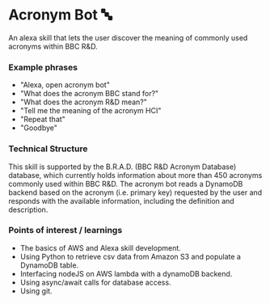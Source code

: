 # Acronym Bot :abc:

An alexa skill that lets the user discover the meaning of commonly used acronyms within BBC R&amp;D.

<h3>Example phrases</h3>

<ul> 
  <li>"Alexa, open acronym bot"</li>
  <li>"What does the acronym BBC stand for?"</li>
  <li>"What does the acronym R&D mean?"</li>
  <li>"Tell me the meaning of the acronym HCI"</li>
  <li>"Repeat that"</li>
  <li>"Goodbye"</li>
</ul>

<h3>Technical Structure</h3>

This skill is supported by the B.R.A.D. (BBC R&D Acronym Database) database, which currently holds information about more than 450 acronyms commonly used within BBC R&D. The acronym bot reads a DynamoDB backend based on the acronym (i.e. primary key) requested by the user and responds with the available information, including the definition and description. 

<h3>Points of interest / learnings </h3>

<ul>
  <li> The basics of AWS and Alexa skill development.</li>
  <li> Using Python to retrieve csv data from Amazon S3 and populate a DynamoDB table.</li>
  <li> Interfacing nodeJS on AWS lambda with a dynamoDB backend.</li>
  <li> Using async/await calls for database access. </li>
  <li> Using git. </li>
</ul>
